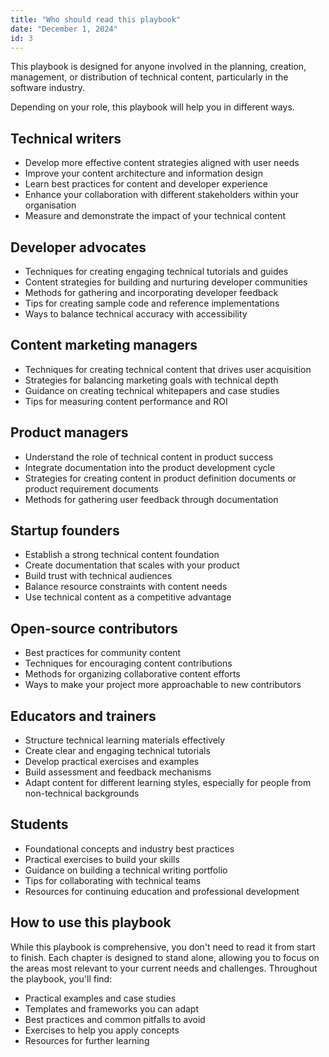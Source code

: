 ```yaml
---
title: "Who should read this playbook"
date: "December 1, 2024"
id: 3
---
```


This playbook is designed for anyone involved in the planning, creation, management, or distribution of technical content, particularly in the software industry.

Depending on your role, this playbook will help you in different ways.

## Technical writers

- Develop more effective content strategies aligned with user needs
- Improve your content architecture and information design
- Learn best practices for content and developer experience
- Enhance your collaboration with different stakeholders within your organisation
- Measure and demonstrate the impact of your technical content

## Developer advocates

- Techniques for creating engaging technical tutorials and guides
- Content strategies for building and nurturing developer communities
- Methods for gathering and incorporating developer feedback
- Tips for creating sample code and reference implementations
- Ways to balance technical accuracy with accessibility

## Content marketing managers

- Techniques for creating technical content that drives user acquisition
- Strategies for balancing marketing goals with technical depth
- Guidance on creating technical whitepapers and case studies
- Tips for measuring content performance and ROI

## Product managers

- Understand the role of technical content in product success
- Integrate documentation into the product development cycle
- Strategies for creating content in product definition documents or product requirement documents
- Methods for gathering user feedback through documentation

## Startup founders

- Establish a strong technical content foundation
- Create documentation that scales with your product
- Build trust with technical audiences
- Balance resource constraints with content needs
- Use technical content as a competitive advantage

## Open-source contributors

- Best practices for community content
- Techniques for encouraging content contributions
- Methods for organizing collaborative content efforts
- Ways to make your project more approachable to new contributors

## Educators and trainers

- Structure technical learning materials effectively
- Create clear and engaging technical tutorials
- Develop practical exercises and examples
- Build assessment and feedback mechanisms
- Adapt content for different learning styles, especially for people from non-technical backgrounds

## Students

- Foundational concepts and industry best practices
- Practical exercises to build your skills
- Guidance on building a technical writing portfolio
- Tips for collaborating with technical teams
- Resources for continuing education and professional development

## How to use this playbook

While this playbook is comprehensive, you don't need to read it from start to finish. Each chapter is designed to stand alone, allowing you to focus on the areas most relevant to your current needs and challenges. Throughout the playbook, you'll find:

- Practical examples and case studies
- Templates and frameworks you can adapt
- Best practices and common pitfalls to avoid
- Exercises to help you apply concepts
- Resources for further learning